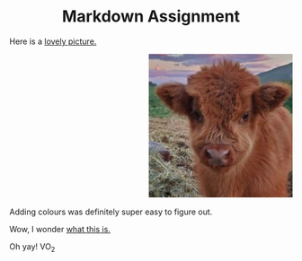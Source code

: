 <head>
<h1 align="center">Markdown Assignment</h1>
</head>

Here is a [lovely picture.](images/cow.jpg)
<p align="right">
  <img src="images/cow.jpg" />
</p>

Adding colours was definitely super easy to figure out.

Wow, I wonder [what this is.](readme3.md)

Oh yay! VO<sub>2</sub>
